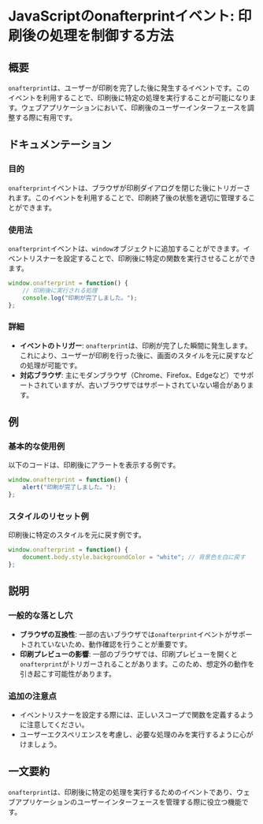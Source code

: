 <!--
Meta Description: # JavaScriptのonafterprintイベント: 印刷後の処理を制御する方法 ## 概要 `onafterprint`は、ユーザーが印刷を完了した後に発生するイベントです。このイベントを利用することで、印刷後に特定の処理を実行することが可能になります。ウェブアプリケーションにおいて、印刷...
Meta Keywords: onafterprint, window, javascript, function, このイベントを利用することで
-->

# JavaScriptのonafterprintイベント: 印刷後の処理を制御する方法

## 概要
`onafterprint`は、ユーザーが印刷を完了した後に発生するイベントです。このイベントを利用することで、印刷後に特定の処理を実行することが可能になります。ウェブアプリケーションにおいて、印刷後のユーザーインターフェースを調整する際に有用です。

## ドキュメンテーション
### 目的
`onafterprint`イベントは、ブラウザが印刷ダイアログを閉じた後にトリガーされます。このイベントを利用することで、印刷終了後の状態を適切に管理することができます。

### 使用法
`onafterprint`イベントは、`window`オブジェクトに追加することができます。イベントリスナーを設定することで、印刷後に特定の関数を実行させることができます。

```javascript
window.onafterprint = function() {
    // 印刷後に実行される処理
    console.log("印刷が完了しました。");
};
```

### 詳細
- **イベントのトリガー**: `onafterprint`は、印刷が完了した瞬間に発生します。これにより、ユーザーが印刷を行った後に、画面のスタイルを元に戻すなどの処理が可能です。
- **対応ブラウザ**: 主にモダンブラウザ（Chrome、Firefox、Edgeなど）でサポートされていますが、古いブラウザではサポートされていない場合があります。

## 例
### 基本的な使用例
以下のコードは、印刷後にアラートを表示する例です。

```javascript
window.onafterprint = function() {
    alert("印刷が完了しました。");
};
```

### スタイルのリセット例
印刷後に特定のスタイルを元に戻す例です。

```javascript
window.onafterprint = function() {
    document.body.style.backgroundColor = "white"; // 背景色を白に戻す
};
```

## 説明
### 一般的な落とし穴
- **ブラウザの互換性**: 一部の古いブラウザでは`onafterprint`イベントがサポートされていないため、動作確認を行うことが重要です。
- **印刷プレビューの影響**: 一部のブラウザでは、印刷プレビューを開くと`onafterprint`がトリガーされることがあります。このため、想定外の動作を引き起こす可能性があります。

### 追加の注意点
- イベントリスナーを設定する際には、正しいスコープで関数を定義するように注意してください。
- ユーザーエクスペリエンスを考慮し、必要な処理のみを実行するように心がけましょう。

## 一文要約
`onafterprint`は、印刷後に特定の処理を実行するためのイベントであり、ウェブアプリケーションのユーザーインターフェースを管理する際に役立つ機能です。